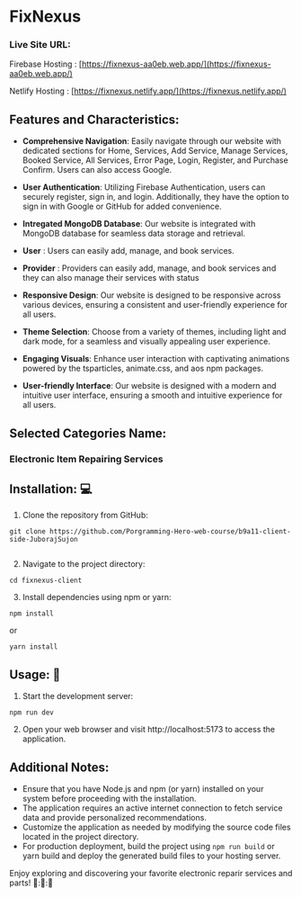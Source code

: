 # FixNexus

### Live Site URL:

Firebase Hosting : [https://fixnexus-aa0eb.web.app/](https://fixnexus-aa0eb.web.app/)

Netlify Hosting : [https://fixnexus.netlify.app/](https://fixnexus.netlify.app/)

## Features and Characteristics:

- **Comprehensive Navigation**: Easily navigate through our website with dedicated sections for Home, Services, Add Service, Manage Services, Booked Service, All Services, Error Page, Login, Register, and Purchase Confirm. Users can also access Google.

- **User Authentication**: Utilizing Firebase Authentication, users can securely register, sign in, and login. Additionally, they have the option to sign in with Google or GitHub for added convenience.

- **Intregated MongoDB Database**: Our website is integrated with MongoDB database for seamless data storage and retrieval.

- **User** : Users can easily add, manage, and book services.

- **Provider** : Providers can easily add, manage, and book services and they can also manage their services with status

- **Responsive Design**: Our website is designed to be responsive across various devices, ensuring a consistent and user-friendly experience for all users.

- **Theme Selection**: Choose from a variety of themes, including light and dark mode, for a seamless and visually appealing user experience.

- **Engaging Visuals**: Enhance user interaction with captivating animations powered by the tsparticles, animate.css, and aos npm packages.

- **User-friendly Interface**: Our website is designed with a modern and intuitive user interface, ensuring a smooth and intuitive experience for all users.

## Selected Categories Name:

### Electronic Item Repairing Services

## Installation: :computer:

1. Clone the repository from GitHub:

```
git clone https://github.com/Porgramming-Hero-web-course/b9a11-client-side-JuborajSujon


```

2. Navigate to the project directory:

```
cd fixnexus-client
```

3. Install dependencies using npm or yarn:

```
npm install
```

or

```
yarn install
```

## Usage: :book:

1. Start the development server:

```
npm run dev
```

2. Open your web browser and visit http://localhost:5173 to access the application.

## Additional Notes:

- Ensure that you have Node.js and npm (or yarn) installed on your system before proceeding with the installation.
- The application requires an active internet connection to fetch service data and provide personalized recommendations.
- Customize the application as needed by modifying the source code files located in the project directory.
- For production deployment, build the project using `npm run build` or yarn build and deploy the generated build files to your hosting server.

Enjoy exploring and discovering your favorite electronic reparir services and parts! :rocket:::rocket:::rocket:
